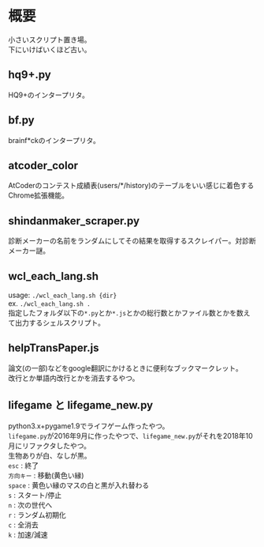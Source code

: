 # 概要
小さいスクリプト置き場。  
下にいけばいくほど古い。  

## hq9+.py
HQ9+のインタープリタ。


## bf.py
brainf\*ckのインタープリタ。


## atcoder_color
AtCoderのコンテスト成績表(users/*/history)のテーブルをいい感じに着色するChrome拡張機能。


## shindanmaker_scraper.py
診断メーカーの名前をランダムにしてその結果を取得するスクレイパー。対診断メーカー謎。


## wcl_each_lang.sh
usage: `./wcl_each_lang.sh {dir}`  
ex. `./wcl_each_lang.sh .`  
指定したフォルダ以下の`*.py`とか`*.js`とかの総行数とかファイル数とかを数えて出力するシェルスクリプト。


## helpTransPaper.js
論文(の一部)などをgoogle翻訳にかけるときに便利なブックマークレット。  
改行とか単語内改行とかを消去するやつ。  


## lifegame と lifegame_new.py
python3.x+pygame1.9でライフゲーム作ったやつ。  
`lifegame.py`が2016年9月に作ったやつで、`lifegame_new.py`がそれを2018年10月にリファクタしたやつ。  
生物ありが白、なしが黒。  
`esc` : 終了  
`方向キー` : 移動(黄色い縁)  
`space` : 黄色い縁のマスの白と黒が入れ替わる  
`s` : スタート/停止  
`n` : 次の世代へ  
`r` : ランダム初期化  
`c` : 全消去  
`k` : 加速/減速  
